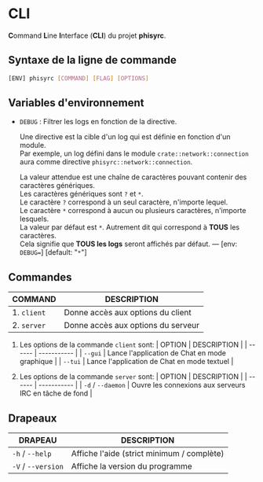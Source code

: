 # CLI

**C**ommand **L**ine **I**nterface (**CLI**) du projet **phisyrc**.

## Syntaxe de la ligne de commande

```sh
[ENV] phisyrc [COMMAND] [FLAG] [OPTIONS]
```

## Variables d'environnement

-   `DEBUG` : Filtrer les logs en fonction de la directive.

    Une directive est la cible d'un log qui est définie en fonction d'un
    module.\
    Par exemple, un log défini dans le module `crate::network::connection` aura
    comme directive `phisyrc::network::connection`.

    La valeur attendue est une chaîne de caractères pouvant contenir des
    caractères génériques.\
    Les caractères génériques sont `?` et `*`.\
    Le caractère `?` correspond à un seul caractère, n'importe lequel.\
    Le caractère `*` correspond à aucun ou plusieurs caractères,
    n'importe lesquels.\
    La valeur par défaut est `*`. Autrement dit qui correspond à **TOUS** les caractères.\
    Cela signifie que **TOUS les logs** seront affichés par défaut. —
    [env: `DEBUG=`] [default: "`*`"]

## Commandes

| COMMAND     | DESCRIPTION                        |
| ----------- | ---------------------------------- |
| 1. `client` | Donne accès aux options du client  |
| 2. `server` | Donne accès aux options du serveur |

1. Les options de la commande `client` sont:
   | OPTION | DESCRIPTION |
   | ------ | ----------- |
   | `--gui` | Lance l'application de Chat en mode graphique |
   | `--tui` | Lance l'application de Chat en mode textuel |

2. Les options de la commande `server` sont:
   | OPTION | DESCRIPTION |
   | ------ | ----------- |
   | `-d` / `--daemon` | Ouvre les connexions aux serveurs IRC en tâche de fond |

## Drapeaux

| DRAPEAU            | DESCRIPTION                                |
| ------------------ | ------------------------------------------ |
| `-h` / `--help`    | Affiche l'aide (strict minimum / complète) |
| `-V` / `--version` | Affiche la version du programme            |
